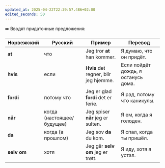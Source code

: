 ```yaml
---
updated_at: 2025-04-22T22:39:57.486+02:00
edited_seconds: 50
---
```

➡️ Вводят придаточные предложения:

| Норвежский  | Русский                   | Пример                                | Перевод                             |
| ----------- | ------------------------- | ------------------------------------- | ----------------------------------- |
| **at**      | что                       | Jeg tror **at** han kommer.           | Я думаю, что он придёт.             |
| **hvis**    | если                      | **Hvis** det regner, blir jeg hjemme. | Если пойдёт дождь, я останусь дома. |
| **fordi**   | потому что                | Jeg er glad **fordi** det er ferie.   | Я рад, потому что каникулы.         |
| **når**     | когда (настоящее/будущее) | Jeg spiser **når** jeg er sulten.     | Я ем, когда я голоден.              |
| **da**      | когда (в прошлом)         | Jeg sov **da** du kom.                | Я спал, когда ты пришёл.            |
| **selv om** | хотя                      | Jeg går **selv om** jeg er trøtt.     | Я иду, хотя я устал.                |

